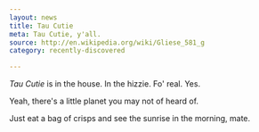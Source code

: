 ```yaml
---
layout: news
title: Tau Cutie
meta: Tau Cutie, y'all.
source: http://en.wikipedia.org/wiki/Gliese_581_g
category: recently-discovered

---
```


*Tau Cutie* is in the house. In the hizzie. Fo' real. Yes.

Yeah, there's a little planet you may not of heard of.

Just eat a bag of crisps and see the sunrise in the morning, mate.